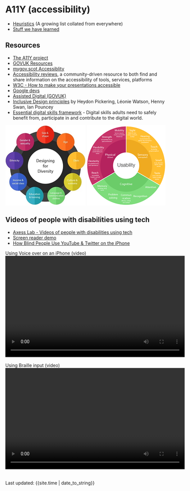 # A11Y (accessibility)


- [Heuristics](heuristics.md) (A growing list collated from everywhere)
- [Stuff we have learned](learning.md)


## Resources
 - [The A11Y project](https://a11yproject.com)
 - [GOVUK Resources](https://github.com/alphagov/accessibility-community-notes-and-discussion/wiki/resources)
 - [mygov.scot Accessiblity](https://resources.mygov.scot/design-standards/accessibility/)
 - [Accessibility reviews](https://a11y.reviews/), a community-driven resource to both find and share information on the accessibility of tools, services, platforms
 - [W3C - How to make your presentations accessible](https://www.w3.org/WAI/teach-advocate/accessible-presentations/)
 - [Google devs](https://developers.google.com/web/fundamentals/accessibility/)
 - [Assisted Digital (GOVUK)](https://www.gov.uk/service-manual/helping-people-to-use-your-service/assisted-digital-support-introduction#users-who-need-assisted-digital-support)
 - [Inclusive Design principles](https://inclusivedesignprinciples.org/) by Heydon Pickering, Léonie Watson, Henny Swan, Ian Pouncey
 - [Essential digital skills framework](https://www.gov.uk/government/publications/essential-digital-skills-framework) - Digital skills adults need to safely benefit from, participate in and contribute to the digital world.


[![Diagram for Designing for diversity: size & shape, age, diets, culture and customs, language & communication abilities, education & training, income & social class, ethnicity, gendr & sexuality](/images/designing-for-diversity-thumbnail.jpg)](/images/designing-for-diversity.jpeg) [![Diagram for usability: sensory (sight, hearing, touch, smell, taste), cognitive (memory, problem solving, communication, recognition, attention), physical (reach, dexterity, flexibility, strengh, mobility)](/images/Usability-wheel-thumbnail.png)](/images/Usability-wheel.png)

## Videos of people with disabilities using tech
- [Axess Lab - Videos of people with disabilities using tech](https://axesslab.com/tech-youtubers/)
- [Screen reader demo](https://youtu.be/dEbl5jvLKGQ)
- [How Blind People Use YouTube & Twitter on the iPhone](https://youtu.be/c0nvdiRdehw)


<p>Using Voice over on an iPhone (video)<br>
  <video width="560" height="315" controls=""><source src="https://github.com/scotentSD/a11y/images/voiceover-on-iphone.mp4" type="video/mp4"></video>
</p>
<p>Using Braille input (video)<br>
 <video width="560" height="315" controls=""><source src="https://github.com/scotentSD/a11y/images/BrailleInput.mp4" type="video/mp4"></video>
</p>
<br>
<div>Last updated: {{site.time | date_to_string}}</div>

